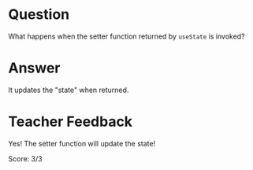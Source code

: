 # Question

What happens when the setter function returned by `useState` is invoked?

# Answer

It updates the "state" when returned.

# Teacher Feedback

Yes! The setter function will update the state!

Score: 3/3